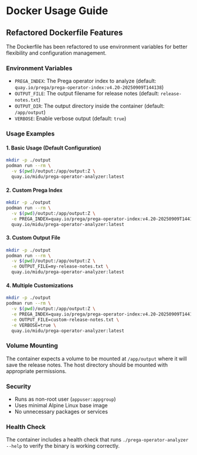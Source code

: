# Docker Usage Guide

## Refactored Dockerfile Features

The Dockerfile has been refactored to use environment variables for better flexibility and configuration management.

### Environment Variables

- `PREGA_INDEX`: The Prega operator index to analyze (default: `quay.io/prega/prega-operator-index:v4.20-20250909T144138`)
- `OUTPUT_FILE`: The output filename for release notes (default: `release-notes.txt`)
- `OUTPUT_DIR`: The output directory inside the container (default: `/app/output`)
- `VERBOSE`: Enable verbose output (default: `true`)

### Usage Examples

#### 1. Basic Usage (Default Configuration)
```bash
mkdir -p ./output
podman run --rm \
  -v $(pwd)/output:/app/output:Z \
  quay.io/midu/prega-operator-analyzer:latest
```

#### 2. Custom Prega Index
```bash
mkdir -p ./output
podman run --rm \
  -v $(pwd)/output:/app/output:Z \
  -e PREGA_INDEX=quay.io/prega/prega-operator-index:v4.20-20250909T144138 \
  quay.io/midu/prega-operator-analyzer:latest
```

#### 3. Custom Output File
```bash
mkdir -p ./output
podman run --rm \
  -v $(pwd)/output:/app/output:Z \
  -e OUTPUT_FILE=my-release-notes.txt \
  quay.io/midu/prega-operator-analyzer:latest
```

#### 4. Multiple Customizations
```bash
mkdir -p ./output
podman run --rm \
  -v $(pwd)/output:/app/output:Z \
  -e PREGA_INDEX=quay.io/prega/prega-operator-index:v4.20-20250909T144138 \
  -e OUTPUT_FILE=custom-release-notes.txt \
  -e VERBOSE=true \
  quay.io/midu/prega-operator-analyzer:latest
```

### Volume Mounting

The container expects a volume to be mounted at `/app/output` where it will save the release notes. The host directory should be mounted with appropriate permissions.

### Security

- Runs as non-root user (`appuser:appgroup`)
- Uses minimal Alpine Linux base image
- No unnecessary packages or services

### Health Check

The container includes a health check that runs `./prega-operator-analyzer --help` to verify the binary is working correctly.
